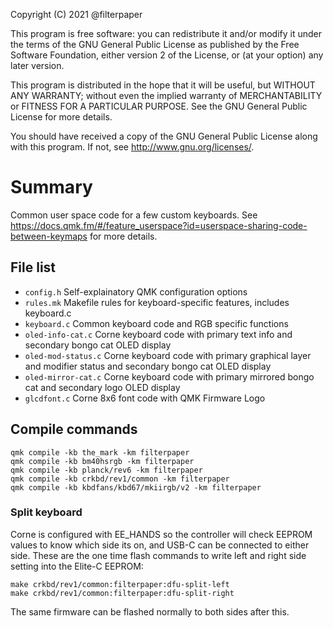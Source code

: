 Copyright (C) 2021 @filterpaper

This program is free software: you can redistribute it and/or modify
it under the terms of the GNU General Public License as published by
the Free Software Foundation, either version 2 of the License, or
(at your option) any later version.

This program is distributed in the hope that it will be useful,
but WITHOUT ANY WARRANTY; without even the implied warranty of
MERCHANTABILITY or FITNESS FOR A PARTICULAR PURPOSE.  See the
GNU General Public License for more details.

You should have received a copy of the GNU General Public License
along with this program.  If not, see <http://www.gnu.org/licenses/>.

# Summary

Common user space code for a few custom keyboards. See https://docs.qmk.fm/#/feature_userspace?id=userspace-sharing-code-between-keymaps for more details.
## File list
* `config.h`	Self-explainatory QMK configuration options
* `rules.mk`	Makefile rules for keyboard-specific features, includes keyboard.c
* `keyboard.c`	Common keyboard code and RGB specific functions
* `oled-info-cat.c`		Corne keyboard code with primary text info and secondary bongo cat OLED display
* `oled-mod-status.c`		Corne keyboard code with primary graphical layer and modifier status and secondary bongo cat OLED display
* `oled-mirror-cat.c`		Corne keyboard code with primary mirrored bongo cat and secondary logo OLED display
* `glcdfont.c`		Corne 8x6 font code with QMK Firmware Logo

## Compile commands
```
qmk compile -kb the_mark -km filterpaper
qmk compile -kb bm40hsrgb -km filterpaper
qmk compile -kb planck/rev6 -km filterpaper
qmk compile -kb crkbd/rev1/common -km filterpaper
qmk compile -kb kbdfans/kbd67/mkiirgb/v2 -km filterpaper
```

### Split keyboard
Corne is configured with EE_HANDS so the controller will check EEPROM values to know which side its on, and USB-C can be connected to either side.
These are the one time flash commands to write left and right side setting into the Elite-C EEPROM:
```
make crkbd/rev1/common:filterpaper:dfu-split-left
make crkbd/rev1/common:filterpaper:dfu-split-right
```
The same firmware can be flashed normally to both sides after this.
